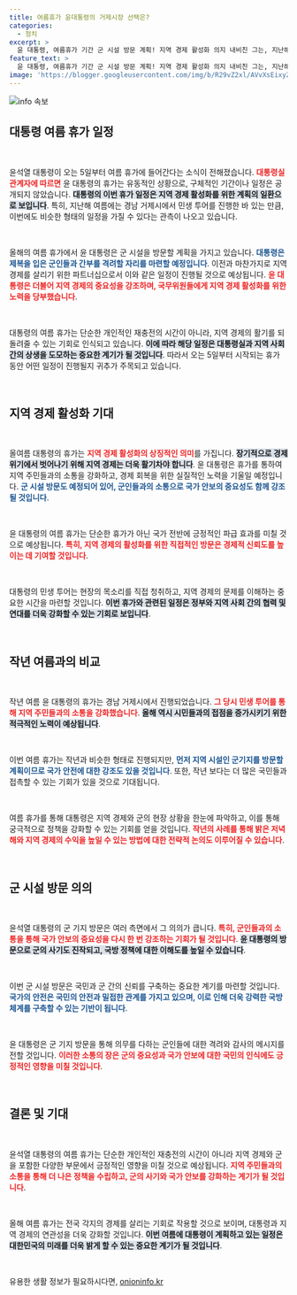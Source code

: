 ```yaml
---
title: 여름휴가 윤대통령의 거제시장 선택은?
categories:
  - 정치
excerpt: >
  윤 대통령, 여름휴가 기간 군 시설 방문 계획! 지역 경제 활성화 의지 내비친 그는, 지난해 민생 투어에 이어 올해도 특별한 일정을 가져갈지 주목된다.
feature_text: >
  윤 대통령, 여름휴가 기간 군 시설 방문 계획! 지역 경제 활성화 의지 내비친 그는, 지난해 민생 투어에 이어 올해도 특별한 일정을 가져갈지 주목된다.
image: 'https://blogger.googleusercontent.com/img/b/R29vZ2xl/AVvXsEixyZcFfHzMRdzZMjFBmAUKJYCLCGyLL1o632UiGVXcaFdKo_bkvkuCioo0uUKlGfBVcT3P84aROyZIXSBEx3Aw5nCQ3pTgDom1WDC4m8eifvWiAmWEEVb4x6G_l8C0QH225ldMjyaFvpxGEBGNO37VmDTDMHGhJPq73UglMfDca1-0aw/s1600/blogspot.png'
---
```


<p><img src="https://blogger.googleusercontent.com/img/b/R29vZ2xl/AVvXsEixyZcFfHzMRdzZMjFBmAUKJYCLCGyLL1o632UiGVXcaFdKo_bkvkuCioo0uUKlGfBVcT3P84aROyZIXSBEx3Aw5nCQ3pTgDom1WDC4m8eifvWiAmWEEVb4x6G_l8C0QH225ldMjyaFvpxGEBGNO37VmDTDMHGhJPq73UglMfDca1-0aw/s1600/blogspot.png" alt="info 속보" /></p>

<h2 data-ke-size="size26">대통령 여름 휴가 일정</h2>

<p data-ke-size="size16">&nbsp;</p> 

<p>윤석열 대통령이 오는 5일부터 여름 휴가에 들어간다는 소식이 전해졌습니다. <b><span style="color: #ee2323;">대통령실 관계자에 따르면</span></b> 윤 대통령의 휴가는 유동적인 상황으로, 구체적인 기간이나 일정은 공개되지 않았습니다. <b><span style="background-color: #21538527;">대통령의 이번 휴가 일정은 지역 경제 활성화를 위한 계획의 일환으로 보입니다</span></b>. 특히, 지난해 여름에는 경남 거제시에서 민생 투어를 진행한 바 있는 만큼, 이번에도 비슷한 형태의 일정을 가질 수 있다는 관측이 나오고 있습니다. </p>

<p data-ke-size="size16">&nbsp;</p> 

<p>올해의 여름 휴가에서 윤 대통령은 군 시설을 방문할 계획을 가지고 있습니다. <b><span style="color: #1a5490;">대통령은 제복을 입은 군인들과 간부를 격려할 자리를 마련할 예정입니다</span></b>. 이전과 마찬가지로 지역 경제를 살리기 위한 파트너십으로서 이와 같은 일정이 진행될 것으로 예상됩니다. <b><span style="color: #ee2323;">윤 대통령은 더불어 지역 경제의 중요성을 강조하며, 국무위원들에게 지역 경제 활성화를 위한 노력을 당부했습니다</span></b>. </p>

<p data-ke-size="size16">&nbsp;</p> 

<p>대통령의 여름 휴가는 단순한 개인적인 재충전의 시간이 아니라, 지역 경제의 활기를 되돌려줄 수 있는 기회로 인식되고 있습니다. <b><span style="background-color: #21538527;">이에 따라 해당 일정은 대통령실과 지역 사회 간의 상생을 도모하는 중요한 계기가 될 것입니다</span></b>. 따라서 오는 5일부터 시작되는 휴가 동안 어떤 일정이 진행될지 귀추가 주목되고 있습니다. </p>

<p data-ke-size="size16">&nbsp;</p> 

<h2 data-ke-size="size26">지역 경제 활성화 기대</h2>

<p data-ke-size="size16">&nbsp;</p>

<p>올여름 대통령의 휴가는 <b><span style="color: #ee2323;">지역 경제 활성화의 상징적인 의미</span></b>를 가집니다. <b><span style="background-color: #21538527;">장기적으로 경제 위기에서 벗어나기 위해 지역 경제는 더욱 활기차야 합니다</span></b>. 윤 대통령은 휴가를 통하여 지역 주민들과의 소통을 강화하고, 경제 회복을 위한 실질적인 노력을 기울일 예정입니다. <b><span style="color: #1a5490;">군 시설 방문도 예정되어 있어, 군인들과의 소통으로 국가 안보의 중요성도 함께 강조될 것입니다</span></b>.</p>

<p data-ke-size="size16">&nbsp;</p>

<p>윤 대통령의 여름 휴가는 단순한 휴가가 아닌 국가 전반에 긍정적인 파급 효과를 미칠 것으로 예상됩니다. <b><span style="color: #ee2323;">특히, 지역 경제의 활성화를 위한 직접적인 방문은 경제적 신뢰도를 높이는 데 기여할 것입니다</span></b>.</p>

<p data-ke-size="size16">&nbsp;</p>

<p>대통령의 민생 투어는 현장의 목소리를 직접 청취하고, 지역 경제의 문제를 이해하는 중요한 시간을 마련할 것입니다. <b><span style="background-color: #21538527;">이번 휴가와 관련된 일정은 정부와 지역 사회 간의 협력 및 연대를 더욱 강화할 수 있는 기회로 보입니다</span></b>.</p>

<p data-ke-size="size16">&nbsp;</p>

<h2 data-ke-size="size26">작년 여름과의 비교</h2>

<p data-ke-size="size16">&nbsp;</p>

<p>작년 여름 윤 대통령의 휴가는 경남 거제시에서 진행되었습니다. <b><span style="color: #ee2323;">그 당시 민생 투어를 통해 지역 주민들과의 소통을 강화했습니다</span></b>. <b><span style="background-color: #21538527;">올해 역시 시민들과의 접점을 증가시키기 위한 적극적인 노력이 예상됩니다</span></b>. </p>

<p data-ke-size="size16">&nbsp;</p>

<p>이번 여름 휴가는 작년과 비슷한 형태로 진행되지만, <b><span style="color: #1a5490;">먼저 지역 시설인 군기지를 방문할 계획이므로 국가 안전에 대한 강조도 있을 것입니다</span></b>. 또한, 작년 보다는 더 많은 국민들과 접촉할 수 있는 기회가 있을 것으로 기대됩니다.</p>

<p data-ke-size="size16">&nbsp;</p>

<p>여름 휴가를 통해 대통령은 지역 경제와 군의 현장 상황을 한눈에 파악하고, 이를 통해 궁극적으로 정책을 강화할 수 있는 기회를 얻을 것입니다. <b><span style="color: #ee2323;">작년의 사례를 통해 밝은 저녁 해와 지역 경제의 수익을 높일 수 있는 방법에 대한 전략적 논의도 이루어질 수 있습니다</span></b>.</p>

<p data-ke-size="size16">&nbsp;</p>

<h2 data-ke-size="size26">군 시설 방문 의의</h2>

<p data-ke-size="size16">&nbsp;</p>

<p>윤석열 대통령의 군 기지 방문은 여러 측면에서 그 의의가 큽니다. <b><span style="color: #ee2323;">특히, 군인들과의 소통을 통해 국가 안보의 중요성을 다시 한 번 강조하는 기회가 될 것입니다</span></b>. <b><span style="background-color: #21538527;">윤 대통령의 방문으로 군의 사기도 진작되고, 국방 정책에 대한 이해도를 높일 수 있습니다</span></b>. </p>

<p data-ke-size="size16">&nbsp;</p>

<p>이번 군 시설 방문은 국민과 군 간의 신뢰를 구축하는 중요한 계기를 마련할 것입니다. <b><span style="color: #1a5490;">국가의 안전은 국민의 안전과 밀접한 관계를 가지고 있으며, 이로 인해 더욱 강력한 국방 체계를 구축할 수 있는 기반이 됩니다</span></b>.</p>

<p data-ke-size="size16">&nbsp;</p>

<p>윤 대통령은 군 기지 방문을 통해 의무를 다하는 군인들에 대한 격려와 감사의 메시지를 전할 것입니다. <b><span style="color: #ee2323;">이러한 소통의 장은 군의 중요성과 국가 안보에 대한 국민의 인식에도 긍정적인 영향을 미칠 것입니다</span></b>.</p>

<p data-ke-size="size16">&nbsp;</p>

<h2 data-ke-size="size26">결론 및 기대</h2>

<p data-ke-size="size16">&nbsp;</p>

<p>윤석열 대통령의 여름 휴가는 단순한 개인적인 재충전의 시간이 아니라 지역 경제와 군을 포함한 다양한 부문에서 긍정적인 영향을 미칠 것으로 예상됩니다. <b><span style="color: #ee2323;">지역 주민들과의 소통을 통해 더 나은 정책을 수립하고, 군의 사기와 국가 안보를 강화하는 계기가 될 것입니다</span></b>.</p>

<p data-ke-size="size16">&nbsp;</p>

<p>올해 여름 휴가는 전국 각지의 경제를 살리는 기회로 작용할 것으로 보이며, 대통령과 지역 경제의 연관성을 더욱 강화할 것입니다. <b><span style="background-color: #21538527;">이번 여름에 대통령이 계획하고 있는 일정은 대한민국의 미래를 더욱 밝게 할 수 있는 중요한 계기가 될 것입니다</span></b>. </p>

<p data-ke-size="size16">&nbsp;</p>
유용한 생활 정보가 필요하시다면, <a href="https://onioninfo.kr" rel="dofollow">onioninfo.kr</a>


